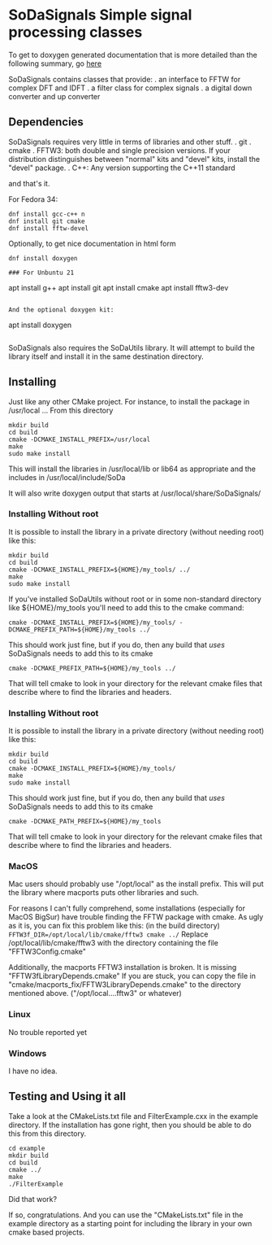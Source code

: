 # SoDaSignals Simple signal processing classes

 To get to doxygen generated documentation that is more detailed 
 than the following summary, go [here](https://kb1vc.github.io/SoDaSignals/)

 SoDaSignals contains classes that provide:
 . an interface to FFTW for complex DFT and IDFT
 . a filter class for complex signals
 . a digital down converter and up converter
 
## Dependencies

SoDaSignals requires very little in terms of libraries and other
stuff.
  . git
  . cmake
  . FFTW3: both double and single precision versions. If your
  distribution distinguishes between "normal" kits and "devel" kits,
  install the "devel" package. 
  . C++: Any version supporting the C++11 standard
  
and that's it.

For Fedora 34: 
```
dnf install gcc-c++ n
dnf install git cmake
dnf install fftw-devel
```

Optionally, to get nice documentation in html form
```
dnf install doxygen

### For Unbuntu 21

```
apt install g++
apt install git
apt install cmake
apt install fftw3-dev
```

And the optional doxygen kit: 
```
apt install doxygen
```
```

SoDaSignals also requires the SoDaUtils library. It will attempt to
build the library itself and install it in the same destination
directory.

## Installing

Just like any other CMake project.  For instance, to install the
package in /usr/local ... From this directory

```
mkdir build
cd build
cmake -DCMAKE_INSTALL_PREFIX=/usr/local
make
sudo make install
```

This will install the libraries in /usr/local/lib or lib64 as appropriate
and the includes in /usr/local/include/SoDa

It will also write doxygen output that starts at /usr/local/share/SoDaSignals/

### Installing Without root
It is possible to install the library in a private directory (without needing root) like this: 


```
mkdir build
cd build
cmake -DCMAKE_INSTALL_PREFIX=${HOME}/my_tools/ ../
make
sudo make install
```

If you've installed SoDaUtils without root or in some non-standard directory like ${HOME}/my_tools you'll need to add this to the cmake command:

```
cmake -DCMAKE_INSTALL_PREFIX=${HOME}/my_tools/ -DCMAKE_PREFIX_PATH=${HOME}/my_tools ../ 
```

This should work just fine, but if you do, then any build that *uses*
SoDaSignals needs to add this to its cmake

```
cmake -DCMAKE_PREFIX_PATH=${HOME}/my_tools ../
```
 
That will tell cmake to look in your directory for the relevant cmake
files that describe where to find the libraries and headers.

### Installing Without root
It is possible to install the library in a private directory (without needing root) like this: 


```
mkdir build
cd build
cmake -DCMAKE_INSTALL_PREFIX=${HOME}/my_tools/
make
sudo make install
```

This should work just fine, but if you do, then any build that *uses*
SoDaSignals needs to add this to its cmake

```
cmake -DCMAKE_PATH_PREFIX=${HOME}/my_tools
```

That will tell cmake to look in your directory for the relevant cmake
files that describe where to find the libraries and headers.

### MacOS

Mac users should probably use "/opt/local" as the install prefix. This
will put the library where macports puts other libraries and such.

For reasons I can't fully comprehend, some installations (especially
for MacOS BigSur) have trouble finding the FFTW package with cmake. As
ugly as it is, you can fix this problem like this: (in the build
directory) ``` FFTW3f_DIR=/opt/local/lib/cmake/fftw3 cmake ../ ```
Replace /opt/local/lib/cmake/fftw3 with the directory containing the
file "FFTW3Config.cmake"

Additionally, the macports FFTW3 installation is broken.  It is
missing "FFTW3fLibraryDepends.cmake" If you are stuck, you can copy
the file in "cmake/macports_fix/FFTW3LibraryDepends.cmake" to the
directory mentioned above. ("/opt/local....fftw3" or whatever)

### Linux

No trouble reported yet

### Windows

I have no idea.  


## Testing and Using it all

Take a look at the CMakeLists.txt file and FilterExample.cxx in the
example directory.  If the installation has gone right, then you
should be able to do this from this directory.

```
cd example
mkdir build
cd build
cmake ../
make
./FilterExample
```
Did that work?

If so, congratulations.  And you can use the "CMakeLists.txt" file in
the example directory as a starting point for including the library in
your own cmake based projects.

